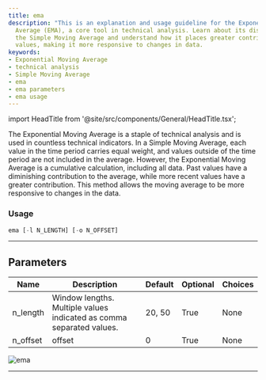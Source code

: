 ```yaml
---
title: ema
description: "This is an explanation and usage guideline for the Exponential Moving"
  Average (EMA), a core tool in technical analysis. Learn about its distinction from
  the Simple Moving Average and understand how it places greater contribution on recent
  values, making it more responsive to changes in data.
keywords:
- Exponential Moving Average
- technical analysis
- Simple Moving Average
- ema
- ema parameters
- ema usage
---
```


import HeadTitle from '@site/src/components/General/HeadTitle.tsx';

<HeadTitle title="stocks/ta/ema - Reference | OpenBB Terminal Docs" />

The Exponential Moving Average is a staple of technical analysis and is used in countless technical indicators. In a Simple Moving Average, each value in the time period carries equal weight, and values outside of the time period are not included in the average. However, the Exponential Moving Average is a cumulative calculation, including all data. Past values have a diminishing contribution to the average, while more recent values have a greater contribution. This method allows the moving average to be more responsive to changes in the data.

### Usage

```python
ema [-l N_LENGTH] [-o N_OFFSET]
```

---

## Parameters

| Name | Description | Default | Optional | Choices |
| ---- | ----------- | ------- | -------- | ------- |
| n_length | Window lengths. Multiple values indicated as comma separated values. | 20, 50 | True | None |
| n_offset | offset | 0 | True | None |

![ema](https://user-images.githubusercontent.com/46355364/154310578-6f4a51a8-3667-497c-9c50-7ff16e256fb6.png)

---
